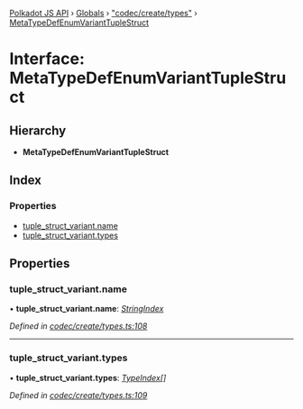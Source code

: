 [Polkadot JS API](../README.md) › [Globals](../globals.md) › ["codec/create/types"](../modules/_codec_create_types_.md) › [MetaTypeDefEnumVariantTupleStruct](_codec_create_types_.metatypedefenumvarianttuplestruct.md)

# Interface: MetaTypeDefEnumVariantTupleStruct

## Hierarchy

* **MetaTypeDefEnumVariantTupleStruct**

## Index

### Properties

* [tuple_struct_variant.name](_codec_create_types_.metatypedefenumvarianttuplestruct.md#tuple_struct_variant.name)
* [tuple_struct_variant.types](_codec_create_types_.metatypedefenumvarianttuplestruct.md#tuple_struct_variant.types)

## Properties

###  tuple_struct_variant.name

• **tuple_struct_variant.name**: *[StringIndex](../modules/_codec_create_types_.md#stringindex)*

*Defined in [codec/create/types.ts:108](https://github.com/polkadot-js/api/blob/75220eb54f/packages/types/src/codec/create/types.ts#L108)*

___

###  tuple_struct_variant.types

• **tuple_struct_variant.types**: *[TypeIndex](../modules/_codec_create_types_.md#typeindex)[]*

*Defined in [codec/create/types.ts:109](https://github.com/polkadot-js/api/blob/75220eb54f/packages/types/src/codec/create/types.ts#L109)*
